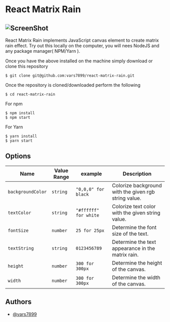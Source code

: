 # React Matrix Rain

## ![ScreenShot](./assets/ex-img.png)

React Matrix Rain implements JavaScript canvas element to create matrix rain effect. Try out this locally
on the computer, you will nees NodeJS and any package manager( NPM/Yarn ).

Once you have the above installed on the machine simply download or clone this repository

```
$ git clone git@github.com:vars7899/react-matrix-rain.git
```

Once the repository is cloned/downloaded perform the following

```
$ cd react-matrix-rain
```

For npm

```
$ npm install
$ npm start
```

For Yarn

```
$ yarn install
$ yarn start
```

## Options

| Name              | Value Range | example               | Description                                          |
| ----------------- | ----------- | --------------------- | ---------------------------------------------------- |
| `backgroundColor` | `string`    | `"0,0,0" for black`   | Colorize background with the given rgb string value. |
| `textColor`       | `string`    | `"#ffffff" for white` | Colorize text color with the given string value.     |
| `fontSize`        | `number`    | `25 for 25px`         | Determine the font size of the text.                 |
| `textString`      | `string`    | `0123456789`          | Determine the text appearance in the matrix rain.    |
| `height`          | `number`    | `300 for 300px`       | Determine the height of the canvas.                  |
| `width`           | `number`    | `300 for 300px`       | Determine the width of the canvas.                   |

## Authors

- [@vars7899](https://github.com/vars7899)
